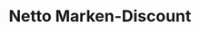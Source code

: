 ---
title: "Netto Marken-Discount"
url: /worms/netto-marken-discount-klosterstrasse/
shop: Supermarkt
---